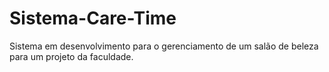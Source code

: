 # Sistema-Care-Time
Sistema em desenvolvimento para o gerenciamento de um salão de beleza para um projeto da faculdade.
